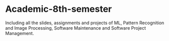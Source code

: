 # Academic-8th-semester
Including all the slides, assignments and projects of ML, Pattern Recognition and Image Processing, Software Maintenance and Software Project Management.

